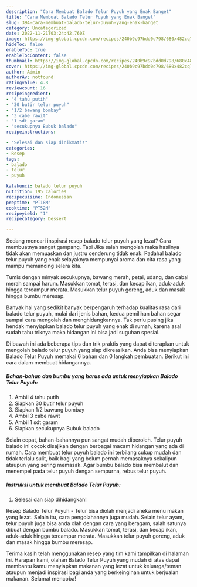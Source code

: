 ```yaml
---
description: "Cara Membuat Balado Telur Puyuh yang Enak Banget"
title: "Cara Membuat Balado Telur Puyuh yang Enak Banget"
slug: 394-cara-membuat-balado-telur-puyuh-yang-enak-banget
category: Uncategorized
date: 2022-11-21T03:24:42.760Z
image: https://img-global.cpcdn.com/recipes/240b9c97bdd0d798/680x482cq70/balado-telur-puyuh-foto-resep-utama.jpg
hideToc: false
enableToc: true
enableTocContent: false
thumbnail: https://img-global.cpcdn.com/recipes/240b9c97bdd0d798/680x482cq70/balado-telur-puyuh-foto-resep-utama.jpg
cover: https://img-global.cpcdn.com/recipes/240b9c97bdd0d798/680x482cq70/balado-telur-puyuh-foto-resep-utama.jpg
author: Admin
authorAv: notfound
ratingvalue: 4.8
reviewcount: 16
recipeingredient:
- "4 tahu putih"
- "30 butir telur puyuh"
- "1/2 bawang bombay"
- "3 cabe rawit"
- "1 sdt garam"
- "secukupnya Bubuk balado"
recipeinstructions:

- "Selesai dan siap dinikmati!"
categories:
- Resep
tags:
- balado
- telur
- puyuh

katakunci: balado telur puyuh 
nutrition: 195 calories
recipecuisine: Indonesian
preptime: "PT18M"
cooktime: "PT52M"
recipeyield: "1"
recipecategory: Dessert

---
```



Sedang mencari inspirasi resep balado telur puyuh yang lezat? Cara membuatnya sangat gampang. Tapi Jika salah mengolah maka hasilnya tidak akan memuaskan dan justru cenderung tidak enak. Padahal balado telur puyuh yang enak selayaknya mempunyai aroma dan cita rasa yang mampu memancing selera kita.


Tumis dengan minyak secukupnya, bawang merah, petai, udang, dan cabai merah sampai harum. Masukkan tomat, terasi, dan kecap ikan, aduk-aduk hingga tercampur merata. Masukkan telur puyuh goreng, aduk dan masak hingga bumbu meresap.

Banyak hal yang sedikit banyak berpengaruh terhadap kualitas rasa dari balado telur puyuh, mulai dari jenis bahan, kedua pemilihan bahan segar sampai cara mengolah dan menghidangkannya. Tak perlu pusing jika hendak menyiapkan balado telur puyuh yang enak di rumah, karena asal sudah tahu triknya maka hidangan ini bisa jadi suguhan spesial.


Di bawah ini ada beberapa tips dan trik praktis yang dapat diterapkan untuk mengolah balado telur puyuh yang siap dikreasikan. Anda bisa menyiapkan Balado Telur Puyuh memakai 6 bahan dan 0 langkah pembuatan. Berikut ini cara dalam membuat hidangannya.

<!--inarticleads1-->

##### Bahan-bahan dan bumbu yang harus ada untuk menyiapkan Balado Telur Puyuh:

1. Ambil 4 tahu putih
1. Siapkan 30 butir telur puyuh
1. Siapkan 1/2 bawang bombay
1. Ambil 3 cabe rawit
1. Ambil 1 sdt garam
1. Siapkan secukupnya Bubuk balado


Selain cepat, bahan-bahannya pun sangat mudah diperoleh. Telur puyuh balado ini cocok disajikan dengan berbagai macam hidangan yang ada di rumah. Cara membuat telur puyuh balado ini terbilang cukup mudah dan tidak terlalu sulit, baik bagi yang belum pernah memasaknya sekalipun ataupun yang sering memasak. Agar bumbu balado bisa membalut dan menempel pada telur puyuh dengan sempurna, rebus telur puyuh. 

<!--inarticleads2-->

##### Instruksi untuk membuat Balado Telur Puyuh:


1. Selesai dan siap dihidangkan!

Resep Balado Telur Puyuh - Telur bisa diolah menjadi aneka menu makan yang lezat. Selain itu, cara pengolahannya juga mudah. Selain telur ayam, telur puyuh juga bisa anda olah dengan cara yang beragam, salah satunya dibuat dengan bumbu balado. Masukkan tomat, terasi, dan kecap ikan, aduk-aduk hingga tercampur merata. Masukkan telur puyuh goreng, aduk dan masak hingga bumbu meresap. 

Terima kasih telah menggunakan resep yang tim kami tampilkan di halaman ini. Harapan kami, olahan Balado Telur Puyuh yang mudah di atas dapat membantu kamu menyiapkan makanan yang lezat untuk keluarga/teman ataupun menjadi inspirasi bagi anda yang berkeinginan untuk berjualan makanan. Selamat mencoba!
